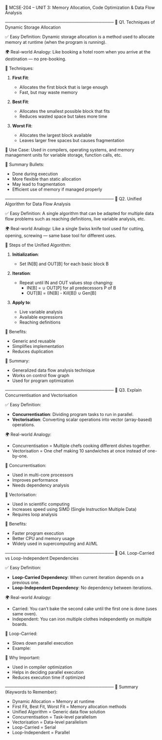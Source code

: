 📘 MCSE-204 – UNIT 3: Memory Allocation, Code Optimization & Data Flow Analysis

────────────────────────────────────
🔶 Q1. Techniques of Dynamic Storage Allocation

✅ Easy Definition:
Dynamic storage allocation is a method used to allocate memory at runtime (when the program is running).

🌍 Real-world Analogy:
Like booking a hotel room when you arrive at the destination — no pre-booking.

📌 Techniques:

1. **First Fit**:
   - Allocates the first block that is large enough
   - Fast, but may waste memory

2. **Best Fit**:
   - Allocates the smallest possible block that fits
   - Reduces wasted space but takes more time

3. **Worst Fit**:
   - Allocates the largest block available
   - Leaves larger free spaces but causes fragmentation

📌 Use Case:
Used in compilers, operating systems, and memory management units for variable storage, function calls, etc.

📌 Summary Bullets:
- Done during execution
- More flexible than static allocation
- May lead to fragmentation
- Efficient use of memory if managed properly

────────────────────────────────────
🔶 Q2. Unified Algorithm for Data Flow Analysis

✅ Easy Definition:
A single algorithm that can be adapted for multiple data flow problems such as reaching definitions, live variable analysis, etc.

🌍 Real-world Analogy:
Like a single Swiss knife tool used for cutting, opening, screwing — same base tool for different uses.

📌 Steps of the Unified Algorithm:
1. **Initialization**:
   - Set IN[B] and OUT[B] for each basic block B

2. **Iteration**:
   - Repeat until IN and OUT values stop changing:
     - IN[B] = ∪ OUT[P] for all predecessors P of B
     - OUT[B] = (IN[B] - Kill[B]) ∪ Gen[B]

3. **Apply to**:
   - Live variable analysis
   - Available expressions
   - Reaching definitions

📌 Benefits:
- Generic and reusable
- Simplifies implementation
- Reduces duplication

📌 Summary:
- Generalized data flow analysis technique
- Works on control flow graph
- Used for program optimization

────────────────────────────────────
🔶 Q3. Explain Concurrentisation and Vectorisation

✅ Easy Definition:
- **Concurrentisation**: Dividing program tasks to run in parallel.
- **Vectorisation**: Converting scalar operations into vector (array-based) operations.

🌍 Real-world Analogy:
- Concurrentisation = Multiple chefs cooking different dishes together.
- Vectorisation = One chef making 10 sandwiches at once instead of one-by-one.

📌 Concurrentisation:
- Used in multi-core processors
- Improves performance
- Needs dependency analysis

📌 Vectorisation:
- Used in scientific computing
- Increases speed using SIMD (Single Instruction Multiple Data)
- Requires loop analysis

📌 Benefits:
- Faster program execution
- Better CPU and memory usage
- Widely used in supercomputing and AI/ML

────────────────────────────────────
🔶 Q4. Loop-Carried vs Loop-Independent Dependencies

✅ Easy Definition:
- **Loop-Carried Dependency**: When current iteration depends on a previous one.
- **Loop-Independent Dependency**: No dependency between iterations.

🌍 Real-world Analogy:
- Carried: You can’t bake the second cake until the first one is done (uses same oven).
- Independent: You can iron multiple clothes independently on multiple boards.

📌 Loop-Carried:
- Slows down parallel execution
- Example:

📌 Why Important:
- Used in compiler optimization
- Helps in deciding parallel execution
- Reduces execution time if optimized

────────────────────────────────────
📝 Summary (Keywords to Remember):
- Dynamic Allocation = Memory at runtime
- First Fit, Best Fit, Worst Fit = Memory allocation methods
- Unified Algorithm = Generic data flow solution
- Concurrentisation = Task-level parallelism
- Vectorisation = Data-level parallelism
- Loop-Carried = Serial
- Loop-Independent = Parallel
